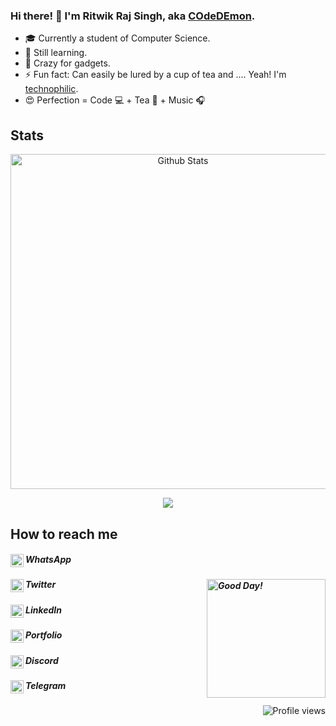 ### Hi there! :wave: I'm Ritwik Raj Singh, aka [COdeDEmon](https://ritwikrajsingh.github.io/ "ritwikrajsingh.github.io").
- :mortar_board: Currently a student of Computer Science.
- :seedling: Still learning.
- :robot: Crazy for gadgets.
- :zap: Fun fact: Can easily be lured by a cup of tea and .... Yeah! I'm [technophilic](# "According to Wikipedia, Technophilic is a personality, having strong enthusiasm for technology, especially new technologies such as; personal computers, the Internet, mobile phones, etc..").
- :heart_eyes: Perfection = Code :computer: + Tea :tea: + Music :headphones:
## Stats
<div>
<p align="center">  
<img align="center" title="Demon's Stats" width="536px" alt="Github Stats" src="https://github-readme-stats.vercel.app/api?username=Ritwikrajsingh&show_icons=true&hide_border=true&hide=issues&theme=graywhite" />
</p>
<p align="center">
  <img align="center" src="https://github-readme-streak-stats.herokuapp.com?user=Ritwikrajsingh&date_format=M%20j%5B%2C%20Y%5D&ring=000000&fire=000000&currStreakLabel=000000" />
</p>
</p>
</div>

## How to reach me
##### WhatsApp[<img align="left" title="Obscure" alt="919459415700" width="21px" src="https://cdn.jsdelivr.net/npm/simple-icons@v3/icons/whatsapp.svg" />](https://wa.me/919459415700)
##### Twitter[<img align="left" title="RitwikRajSingh2" alt="RitwikRajSingh2" width="21px" src="https://cdn.jsdelivr.net/npm/simple-icons@v3/icons/twitter.svg" />](https://twitter.com/RitwikRajSingh2/) <img align="right" width="190" height="190" alt="Good Day!" src="https://ritwikrajsingh.github.io/assets/images/good_day.png" title="That's me">
##### LinkedIn[<img align="left" title="ritwik-raj-s-189562132" alt="ritwik-raj-s-189562132" width="21px" src="https://cdn.jsdelivr.net/npm/simple-icons@v3/icons/linkedin.svg">](https://www.linkedin.com/in/ritwik-raj-s-189562132)
<!---##### Instagram[<img align="left" title="ritwik_raj_singh_" alt="ritwik_raj_singh_" width="21px" src="https://cdn.jsdelivr.net/npm/simple-icons@v3/icons/instagram.svg">]--><!--(https://www.instagram.com/ritwik_raj_singh_/)-->
<!--##### Gitlab[<img align="left" title="Ritwikrajsingh" alt="Ritwikrajsingh" width="21px" src="https://cdn.jsdelivr.net/npm/simple-icons@v3/icons/gitlab.svg" />]--><!--(https://gitlab.com/Ritwikrajsingh)--->
##### Portfolio[<img align="left" title="COdeDEmon" alt="COdeDEmon" width="21px" src="https://ritwikrajsingh.github.io/assets/favicon/favicon-dark.png" />](https://ritwikrajsingh.github.io/)
##### Discord[<img align="left" title="the_demon" alt="the_demon#3059" width="21px" src="https://cdn.jsdelivr.net/npm/simple-icons@3.13.0/icons/discord.svg" />](https://discordapp.com/users/the_demon#3059)
##### Telegram[<img align="left" title="ritwikrajdhangta@gmail.com" alt="COdeDEmon" width="21px" src="https://cdn.jsdelivr.net/npm/simple-icons@v3/icons/telegram.svg">](https://t.me/ritwik_raj_singh)
<img align="right" alt="Profile views" src="https://komarev.com/ghpvc/?username=Ritwikrajsingh" title="Views">

<!--
**Ritwikrajsingh/Ritwikrajsingh** is a ✨ _special_ ✨ repository because its `README.md` (this file) appears on your GitHub profile.

Here are some ideas to get you started:

- 🔭 I’m currently working on ...
- 🌱 I’m currently learning ...
- 👯 I’m looking to collaborate on ...
- 🤔 I’m looking for help with ...
- 💬 Ask me about ...
- 📫 How to reach me: ...
- 😄 Pronouns: ...
- ⚡ Fun fact: ...
- --!>
